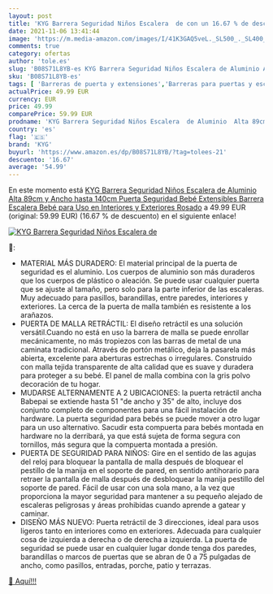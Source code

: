 ```yaml
---
layout: post
title: 'KYG Barrera Seguridad Niños Escalera  de con un 16.67 % de descuento'
date: 2021-11-06 13:41:44
image: 'https://m.media-amazon.com/images/I/41K3GAQ5veL._SL500_._SL400_.jpg'
comments: true
category: ofertas
author: 'tole.es'
slug: 'B08S71L8YB-es KYG Barrera Seguridad Niños Escalera de Aluminio Alta 89cm...'
sku: 'B08S71L8YB-es'
tags: [ 'Barreras de puerta y extensiones','Barreras para puertas y escaleras','Bebé','Seguridad','bebé','kyg', ]
actualPrice: 49.99 EUR
currency: EUR
price: 49.99
comparePrice: 59.99 EUR
prodname: 'KYG Barrera Seguridad Niños Escalera  de Aluminio  Alta 89cm y Ancho hasta 140cm Puerta Seguridad Bebé Extensibles  Barrera Escalera Bebé para Uso en Interiores y Exteriores  Rosado'
country: 'es'
flag: '🇪🇸'
brand: 'KYG'
buyurl: 'https://www.amazon.es/dp/B08S71L8YB/?tag=tolees-21'
descuento: '16.67'
average: '54.99'
---
```


En este momento está [KYG Barrera Seguridad Niños Escalera  de Aluminio  Alta 89cm y Ancho hasta 140cm Puerta Seguridad Bebé Extensibles  Barrera Escalera Bebé para Uso en Interiores y Exteriores  Rosado](https://www.amazon.es/dp/B08S71L8YB/?tag=tolees-21) a 49.99 EUR (original: 59.99 EUR) (16.67 %  de descuento) en el siguiente enlace!

[![KYG Barrera Seguridad Niños Escalera  de](https://m.media-amazon.com/images/I/41K3GAQ5veL._SL500_._SL400_.jpg)](https://www.amazon.es/dp/B08S71L8YB/?tag=tolees-21)

🔎:

- MATERIAL MÁS DURADERO: El material principal de la puerta de seguridad es el aluminio. Los cuerpos de aluminio son más duraderos que los cuerpos de plástico o aleación. Se puede usar cualquier puerta que se ajuste al tamaño, pero solo para la parte inferior de las escaleras. Muy adecuado para pasillos, barandillas, entre paredes, interiores y exteriores. La cerca de la puerta de malla también es resistente a los arañazos.
- PUERTA DE MALLA RETRÁCTIL: El diseño retráctil es una solución versátil.Cuando no está en uso la barrera de malla se puede enrollar mecánicamente, no más tropiezos con las barras de metal de una caminata tradicional. Através de portón metálico, deja la pasarela más abierta, excelente para aberturas estrechas o irregulares. Construido con malla tejida transparente de alta calidad que es suave y duradera para proteger a su bebé. El panel de malla combina con la gris polvo decoración de tu hogar.
- MUDARSE ALTERNAMENTE A 2 UBICACIONES: la puerta retráctil ancha Babepai se extiende hasta 51 "de ancho y 35" de alto, incluye dos conjunto completo de componentes para una fácil instalación de hardware. La puerta seguridad para bebés se puede mover a otro lugar para un uso alternativo. Sacudir esta compuerta para bebés montada en hardware no la derribará, ya que está sujeta de forma segura con tornillos, más segura que la compuerta montada a presión.
- PUERTA DE SEGURIDAD PARA NIÑOS: Gire en el sentido de las agujas del reloj para bloquear la pantalla de malla después de bloquear el pestillo de la manija en el soporte de pared, en sentido antihorario para retraer la pantalla de malla después de desbloquear la manija pestillo del soporte de pared. Fácil de usar con una sola mano, a la vez que proporciona la mayor seguridad para mantener a su pequeño alejado de escaleras peligrosas y áreas prohibidas cuando aprende a gatear y caminar.
- DISEÑO MÁS NUEVO: Puerta retráctil de 3 direcciones, ideal para usos ligeros tanto en interiores como en exteriores. Adecuada para cualquier cosa de izquierda a derecha o de derecha a izquierda. La puerta de seguridad se puede usar en cualquier lugar donde tenga dos paredes, barandillas o marcos de puertas que se abran de 0 a 75 pulgadas de ancho, como pasillos, entradas, porche, patio y terrazas.

[🛒 Aquí!!!](https://www.amazon.es/dp/B08S71L8YB/?tag=tolees-21)
